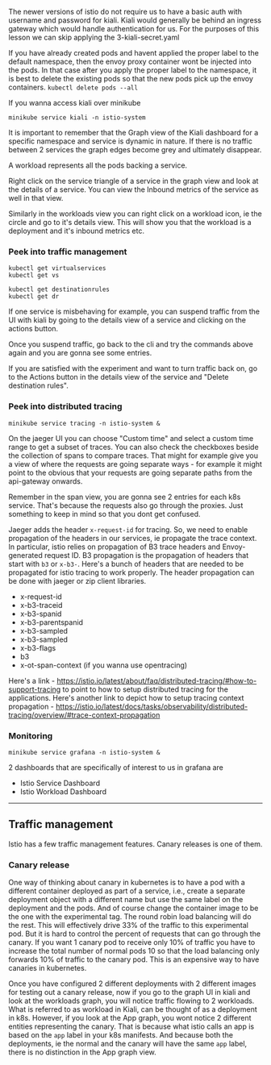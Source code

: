 The newer versions of istio do not require us to have a basic auth with username and password for kiali.
Kiali would generally be behind an ingress gateway which would handle authentication for us.
For the purposes of this lesson we can skip applying the 3-kiali-secret.yaml

If you have already created pods and havent applied the proper label to the default namespace,
then the envoy proxy container wont be injected into the pods.
In that case after you apply the proper label to the namespace, it is best to delete the existing pods so
that the new pods pick up the envoy containers.
`kubectl delete pods --all`

If you wanna access kiali over minikube
```
minikube service kiali -n istio-system
```

It is important to remember that the Graph view of the Kiali dashboard for a specific namespace and service
is dynamic in nature. If there is no traffic between 2 services the graph edges become grey and ultimately disappear.

A workload represents all the pods backing a service.

Right click on the service triangle of a service in the graph view and look at the details of a service.
You can view the Inbound metrics of the service as well in that view.

Similarly in the workloads view you can right click on a workload icon, ie the circle and go to it's details view.
This will show you that the workload is a deployment and it's inbound metrics etc.


### Peek into traffic management

```
kubectl get virtualservices
kubectl get vs

kubectl get destinationrules
kubectl get dr
```

If one service is misbehaving for example, you can suspend traffic from the UI with kiali by going to the details
view of a service and clicking on the actions button.

Once you suspend traffic, go back to the cli and try the commands above again and you are gonna see some entries.

If you are satisfied with the experiment and want to turn traffic back on, go to the Actions button in the
details view of the service and "Delete destination rules".


### Peek into distributed tracing

`minikube service tracing -n istio-system &`

On the jaeger UI you can choose "Custom time" and select a custom time range to get a subset of traces.
You can also check the checkboxes beside the collection of spans to compare traces.
That might for example give you a view of where the requests are going separate ways - for example it might
point to the obvious that your requests are going separate paths from the api-gateway onwards.

Remember in the span view, you are gonna see 2 entries for each k8s service. That's because the requests also go through the proxies.
Just something to keep in mind so that you dont get confused.

Jaeger adds the header `x-request-id` for tracing. So, we need to enable propagation of the headers in our services,
ie propagate the trace context.
In particular, istio relies on propagation of B3 trace headers and Envoy-generated request ID.
B3 propagation is the propagation of headers that start with `b3` or `x-b3-`. Here's a bunch of headers
that are needed to be propagated for istio tracing to work properly. The header propagation can be done with
jaeger or zip client libraries.
  - x-request-id
  - x-b3-traceid
  - x-b3-spanid
  - x-b3-parentspanid
  - x-b3-sampled
  - x-b3-sampled
  - x-b3-flags
  - b3
  - x-ot-span-context (if you wanna use opentracing)

Here's a link - https://istio.io/latest/about/faq/distributed-tracing/#how-to-support-tracing
to point to how to setup distributed tracing for the applications.
Here's another link to depict how to setup tracing context propagation - https://istio.io/latest/docs/tasks/observability/distributed-tracing/overview/#trace-context-propagation


### Monitoring

`minikube service grafana -n istio-system &`

2 dashboards that are specifically of interest to us in grafana are
  - Istio Service Dashboard
  - Istio Workload Dashboard


--------------------------------------------------------------------------------

## Traffic management

Istio has a few traffic management features. Canary releases is one of them.

### Canary release

One way of thinking about canary in kubernetes is to have a pod with a different container deployed as part of a service,
i.e., create a separate deployment object with a different name but use the same label on the deployment and the pods.
And of course change the container image to be the one with the experimental tag.
The round robin load balancing will do the rest. This will effectively drive 33% of the traffic to this experimental pod.
But it is hard to control the percent of requests that can go through the canary.
If you want 1 canary pod to receive only 10% of traffic you have to increase the total number of normal pods 10
so that the load balancing only forwards 10% of traffic to the canary pod. This is an expensive way to have canaries in kubernetes.

Once you have configured 2 different deployments with 2 different images for testing out a canary release,
now if you go to the graph UI in kiali and look at the workloads graph, you will notice traffic flowing to 2 workloads.
What is referred to as workload in Kiali, can be thought of as a deployment in k8s.
However, if you look at the App graph, you wont notice 2 different entities representing the canary. That is because
what istio calls an app is based on the `app` label in your k8s manifests. And because both the deployments, ie the normal and the canary
will have the same `app` label, there is no distinction in the App graph view.


